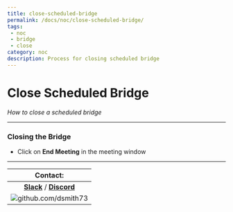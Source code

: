 ```yaml
---
title: close-scheduled-bridge
permalink: /docs/noc/close-scheduled-bridge/
tags: 
 - noc
 - bridge
 - close
category: noc
description: Process for closing scheduled bridge
---
```


# Close Scheduled Bridge  
*How to close a scheduled bridge*  

---

### Closing the Bridge  
  - Click on **End Meeting** in the meeting window    
  
---


| Contact: |
| :---------: |
| **[Slack](https://101101workspace.slack.com/archives/D012ESWSXHQ "dsmith73 on 101101 workspace")**  / **[Discord](https://discord.gg/RmzVNzx)** |
| ![github.com/dsmith73](https://avatars1.githubusercontent.com/u/44279121?s=60&u=7a933a33b51505f9d6435eeffae1c8156a47dc77&v=4 "github.com/dsmith73") |
